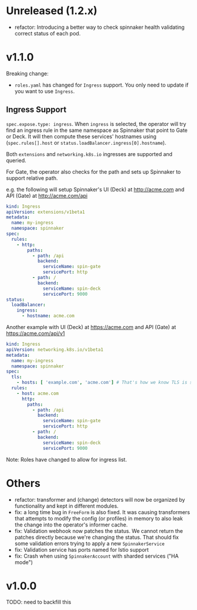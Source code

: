 # Unreleased (1.2.x)

- refactor: Introducing a better way to check spinnaker health validating correct status of each pod.

# v1.1.0

Breaking change:
- `roles.yaml` has changed for `Ingress` support. You only need to update if you want to use `Ingress`. 

## Ingress Support
`spec.expose.type: ingress`. When `ingress` is selected, the operator will try find an ingress rule 
in the same namespace as Spinnaker that point to Gate or Deck. It will then compute these services' hostnames
using (`spec.rules[].host` or `status.loadBalancer.ingress[0].hostname`).

Both `extensions` and `networking.k8s.io` ingresses are supported and queried.

For Gate, the operator also checks for the path and sets up Spinnaker to support relative path.

e.g. the following will setup Spinnaker's UI (Deck) at http://acme.com and API (Gate) at http://acme.com/api
```yaml
kind: Ingress
apiVersion: extensions/v1beta1
metadata:
  name: my-ingress
  namespace: spinnaker
spec:
  rules:
    - http:
        paths:
          - path: /api
            backend:
              serviceName: spin-gate
              servicePort: http
          - path: /
            backend:
              serviceName: spin-deck
              servicePort: 9000
status:
  loadBalancer:
    ingress:
      - hostname: acme.com
```

Another example with UI (Deck) at https://acme.com and API (Gate) at https://acme.com/api/v1
```yaml
kind: Ingress
apiVersion: networking.k8s.io/v1beta1
metadata:
  name: my-ingress
  namespace: spinnaker
spec:
  tls:
    - hosts: [ 'example.com', 'acme.com'] # That's how we know TLS is supported
  rules:
    - host: acme.com
      http:
        paths:
          - path: /api
            backend:
              serviceName: spin-gate
              servicePort: http
          - path: /
            backend:
              serviceName: spin-deck
              servicePort: 9000
```
 
Note: Roles have changed to allow for ingress list.

# Others
- refactor: transformer and (change) detectors will now be organized by functionality and kept in different modules.
- fix: a long time bug in `FreeForm` is also fixed. It was causing transformers that attempts to modify the config (or profiles) in memory to also leak the change into the operator's informer cache.
- fix: Validation webhook now patches the status. We cannot return the patches directly because we're changing the status. That should fix some validation errors trying to apply a new `SpinnakerService`
- fix: Validation service has ports named for Istio support
- fix: Crash when using `SpinnakerAccount` with sharded services ("HA mode")

# v1.0.0
TODO: need to backfill this
